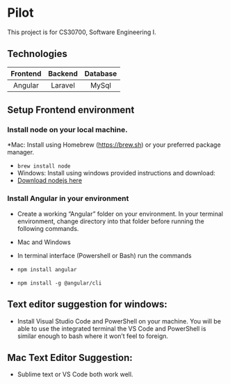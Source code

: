 # Pilot

This project is for CS30700, Software Engineering I.

## Technologies

|Frontend|Backend|Database|
|:------:|:-----:|:------:|
|Angular |Laravel|MySql   |

## Setup Frontend environment

### Install node on your local machine. 

*Mac: Install using Homebrew (https://brew.sh) or your preferred package manager. 
 * `brew install node`
* Windows: Install using windows provided instructions and download:
 * [Download nodejs here](https://nodejs.org/en/download/)


### Install Angular in your environment

* Create a working “Angular” folder on your environment. In your terminal environment, change directory into that folder before running the following commands. 

* Mac and Windows
 * In terminal interface (Powershell or Bash) run the commands
  * `npm install angular` 
  * `npm install -g @angular/cli`


## Text editor suggestion for windows: 
* Install Visual Studio Code and PowerShell on your machine. You will be able to use the integrated terminal the VS Code and PowerShell is similar enough to bash where it won’t feel to foreign.

## Mac Text Editor Suggestion: 
* Sublime text or VS Code both work well.




